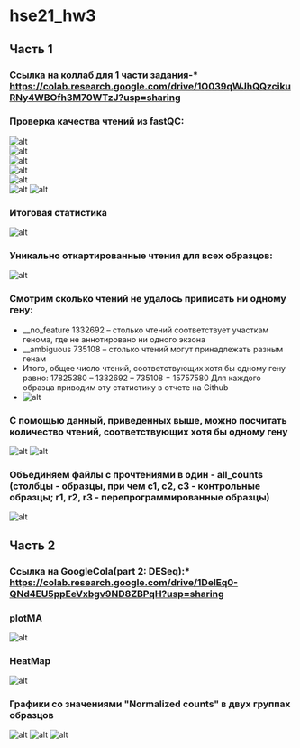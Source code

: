 # hse21_hw3  
## Часть 1
### Ссылка на коллаб для 1 части задания-* https://colab.research.google.com/drive/1O039qWJhQQzcikuRNy4WBOfh3M70WTzJ?usp=sharing
### Проверка качества чтений из fastQC:
![alt](./images/статистика.png)  
![alt](./images/fastqc(2).png)  
![alt](./images/mean_quility.png)   
![alt](./images/FASTqc(1).png)   
![alt](./images/FASTqc.png)  
![alt](./images/per_base.png) 
![alt](./images/fastqc(3).png)  
### Итоговая статистика
![alt](./images/check.png) 
### Уникально откартированные чтения для всех образцов:  
![alt](./images/подсчет_уникальных_чтений.png)  
### Смотрим сколько чтений не удалось приписать ни одному гену:
* __no_feature 1332692 – столько чтений соответствует участкам генома, где не аннотировано ни одного экзона
*  __ambiguous 735108 – столько чтений могут принадлежать разным генам
* Итого, общее число чтений, соответствующих хотя бы одному гену равно: 17825380 – 1332692 – 735108 = 15757580 Для каждого образца приводим эту статистику в отчете на Github 
* ![alt](./images/подсчет.png)
### С помощью данный, приведенных выше, можно посчитать количество чтений, соответствующих хотя бы одному гену 
![alt](./images/общ.png)
![alt](./images/общее_число.png)
### Объединяем файлы с прочтениями в один - all_counts (столбцы - образцы, при чем c1, c2, c3 - контрольные образцы; r1, r2, r3 - перепрограммированные образцы)  
![alt](./images/таблица.png)
## Часть 2
### Ссылка на GoogleCola(part 2: DESeq):* https://colab.research.google.com/drive/1DelEq0-QNd4EU5ppEeVxbgv9ND8ZBPqH?usp=sharing
### plotMA
![alt](./images/plotMA.png)
### HeatMap
![alt](./images/heatmap.png)
### Графики со значениями "Normalized counts" в двух группах образцов
![alt](./images/g1.png)
![alt](./images/g2.png)
![alt](./images/g3.png)
